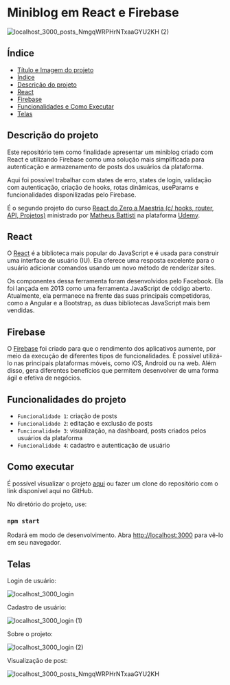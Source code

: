 
# Miniblog em React e Firebase
![localhost_3000_posts_NmgqWRPHrNTxaaGYU2KH (2)](https://user-images.githubusercontent.com/99814252/187535912-2315bffd-4711-41a8-bc5b-e9193499b6b1.png)

## Índice

* [Título e Imagem do projeto](#miniblog-em-react-e-firebase)
* [Índice](#índice)
* [Descrição do projeto](#descrição-do-projeto)
* [React](#react)
* [Firebase](#firebase)
* [Funcionalidades e Como Executar](#funcionalidades-do-projeto)
* [Telas](#telas)

## Descrição do projeto
Este repositório tem como finalidade apresentar um miniblog criado com React e utilizando Firebase como uma solução mais simplificada para autenticação e armazenamento de posts dos usuários da plataforma.

Aqui foi possível trabalhar com states de erro, states de login, validação com autenticação, criação de hooks, rotas dinâmicas, useParams e funcionalidades disponilizadas pelo Firebase.


É o segundo projeto do curso [React do Zero a Maestria (c/ hooks, router, API, Projetos)](https://www.udemy.com/course/react-do-zero-a-maestria-c-hooks-router-api-projetos/) ministrado por [Matheus Battisti](https://www.udemy.com/course/react-do-zero-a-maestria-c-hooks-router-api-projetos/#instructor-1) na plataforma [Udemy](https://www.udemy.com).

## React
O [React](https://pt-br.reactjs.org) é a biblioteca mais popular do JavaScript e é usada para construir uma interface de usuário (IU). Ela oferece uma resposta excelente para o usuário adicionar comandos usando um novo método de renderizar sites.

Os componentes dessa ferramenta foram desenvolvidos pelo Facebook. Ela foi lançada em 2013 como uma ferramenta JavaScript de código aberto. Atualmente, ela permanece na frente das suas principais competidoras, como a Angular e a Bootstrap, as duas bibliotecas JavaScript mais bem vendidas.  
## Firebase 

O [Firebase](https://firebase.google.com) foi criado para que o rendimento dos aplicativos aumente, por meio da execução de diferentes tipos de funcionalidades. É possível utilizá-lo nas principais plataformas móveis, como iOS, Android ou na web. Além disso, gera diferentes benefícios que permitem desenvolver de uma forma ágil e efetiva de negócios.

## Funcionalidades do projeto

- `Funcionalidade 1`: criação de posts
- `Funcionalidade 2`: editação e exclusão de posts
- `Funcionalidade 3`: visualização, na dashboard, posts criados pelos usuários da plataforma
- `Funcionalidade 4`: cadastro e autenticação de usuário

## Como executar
É possível visualizar o projeto [aqui](https://miniblog-two.vercel.app) ou fazer um clone do repositório com o link disponível aqui no GitHub.

No diretório do projeto, use:
### `npm start`

Rodará em modo de desenvolvimento.
Abra [http://localhost:3000](http://localhost:3000) para vê-lo em seu navegador.

## Telas

Login de usuário:

![localhost_3000_login](https://user-images.githubusercontent.com/99814252/187534193-f7e24ef3-d329-4c04-9505-ccc9006e987f.png)

Cadastro de usuário:

![localhost_3000_login (1)](https://user-images.githubusercontent.com/99814252/187534201-90d0901f-fb0f-4e2a-a25e-4586b868b70b.png)

Sobre o projeto:

![localhost_3000_login (2)](https://user-images.githubusercontent.com/99814252/187534214-e7dd892b-631a-485e-be9b-5dba9545ad14.png)

Visualização de post:

![localhost_3000_posts_NmgqWRPHrNTxaaGYU2KH](https://user-images.githubusercontent.com/99814252/187534226-a7e8a1bc-d6df-4d64-861d-14b2b0fed964.png)

